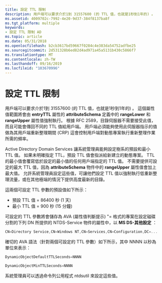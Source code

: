 ```yaml
---
title: 設定 TTL 限制
description: 用戶端可以要求介於1到 31557600 (的 TTL 值，也就是1秒到1年的) 。
ms.assetid: 4009702c-7992-4e20-9d37-384f8137ba8f
ms.tgt_platform: multiple
keywords:
- 設定 TTL 限制 AD
ms.topic: article
ms.date: 05/31/2018
ms.openlocfilehash: b2cb3617bd59667f0284c4e383da54752adfbe25
ms.sourcegitcommit: 2d531328b6ed82d4ad971a45a5131b430c5866f7
ms.translationtype: MT
ms.contentlocale: zh-TW
ms.lasthandoff: 09/16/2019
ms.locfileid: "103670996"
---
```

# <a name="configuration-of-ttl-limits"></a>設定 TTL 限制

用戶端可以要求介於1到 31557600 (的 TTL 值，也就是1秒到1年的) 。 這個屬性值範圍將會由 **entryTTL** 屬性的 **attributeSchema** 定義中的 **rangeLower** 和 **rangeUpper** 屬性值強制執行。 根據 RFC 2589，目錄伺服器不需要接受此值，而且可能會傳回不同的 TTL 值給用戶端。 用戶端必須能夠使用此伺服器指示的值做為其用戶端重新整理期間 (CRP) 這會控制用戶端對動態專案執行重新整理作業所需的頻率。

Active Directory Domain Services 讓系統管理員能夠設定樹系的預設和最小 TTL 值。 如果未明確指定 TTL，預設 TTL 值會指派給新建立的動態專案。 TTL 的最小值會覆寫低於設定的最小值的任何用戶端指定的 TTL 值。 不需要提供可設定的最大 TTL 值，因為 **attributeSchema** 物件中的 **rangeUpper** 屬性值會加上最大值。 允許系統管理員設定這些值，可讓他們設定 TTL 值以強制執行低重新整理流量，或在其他極端的情況下提供高度最新的目錄。

這兩個可設定 TTL 參數的預設值如下所示：

-   預設 TTL 值 = 86400 秒 (1 天) 
-   最小 TTL 值 = 900 秒 (15 分鐘) 

可設定的 TTL 參數將會儲存為 AVA (屬性值判斷提示) "<value-name>= 格式的專案<value>在設定磁碟分割的下列 DN 所提供的 NTDS-Service 物件的屬性中，以 **MS DS-其他設定** ：


```C++
CN=Directory Service,CN=Windows NT,CN=Services,CN=Configuration,DC=...
```



確切的 AVA 語法（針對兩個可設定的 TTL 參數）如下所示，其中 NNNN 以秒為單位來表示：


```C++
DynamicObjectDefaultTTLSeconds=NNNN
```




```C++
DynamicObjectMinTTLSeconds=NNNN
```



系統管理員可以透過命令列公用程式 ntdsutil 來設定這些值。

 

 




